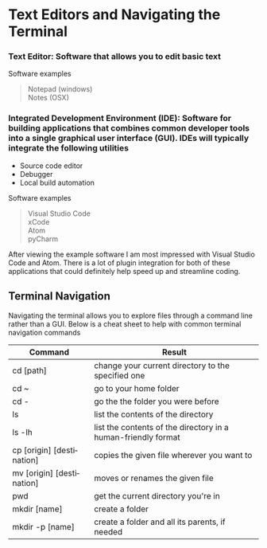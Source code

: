 # Text Editors and Navigating the Terminal

### **Text Editor:** Software that allows you to edit basic text

Software examples
> Notepad (windows)  
> Notes (OSX)

### **Integrated Development Environment (IDE):** Software for building applications that combines common developer tools into a single graphical user interface (GUI). IDEs will typically integrate the following utilities
- Source code editor
- Debugger
- Local build automation

Software examples
> Visual Studio Code  
> xCode  
> Atom  
> pyCharm  

After viewing the example software I am most impressed with Visual Studio Code and Atom. There is a lot of plugin integration for both of these applications that could definitely help speed up and streamline coding. 

## Terminal Navigation

Navigating the terminal allows you to explore files through a command line rather than a GUI. Below is a cheat sheet to help with common terminal navigation commands 


| Command                    | Result                                                          |
|----------------------------|-----------------------------------------------------------------|
| cd [path]                  | change your current directory to the specified one              |
| cd ~                       | go to your home folder                                          |
| cd -                       | go the the folder you were before                               |
| ls                         | list the contents of the directory                              |
| ls -lh                     | list the contents of the directory in a human-­fri­endly format |
| cp [origin] [desti­nation] | copies the given file wherever you want to                      |
| mv [origin] [desti­nation] | moves or renames the given file                                 |
| pwd                        | get the current directory you're in                             |
| mkdir [name]               | create a folder                                                 |
| mkdir -p [name]            | create a folder and all its parents, if needed                  |
